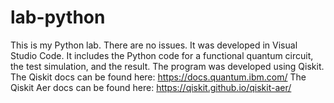 # lab-python

This is my Python lab. There are no issues. It was developed in Visual Studio Code. It includes the Python code for a functional quantum circuit, the test simulation, and the result. The program was developed using Qiskit.
The Qiskit docs can be found here: https://docs.quantum.ibm.com/
The Qiskit Aer docs can be found here: https://qiskit.github.io/qiskit-aer/
